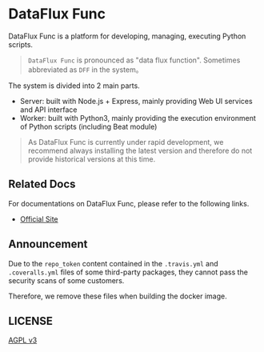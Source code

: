 # DataFlux Func

DataFlux Func is a platform for developing, managing, executing Python scripts.

> `DataFlux Func` is pronounced as "data flux function". Sometimes abbreviated as `DFF` in the system。

The system is divided into 2 main parts.

- Server: built with Node.js + Express, mainly providing Web UI services and API interface
- Worker: built with Python3, mainly providing the execution environment of Python scripts (including Beat module)

> As DataFlux Func is currently under rapid development, we recommend always installing the latest version and therefore do not provide historical versions at this time.

## Related Docs

For documentations on DataFlux Func, please refer to the following links.

- [Official Site](https://dataflux-func.com)

## Announcement

Due to the `repo_token` content contained in the `.travis.yml` and `.coveralls.yml` files of some third-party packages, they cannot pass the security scans of some customers.

Therefore, we remove these files when building the docker image.

## LICENSE

[AGPL v3](LICENSE)

